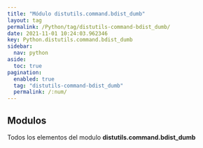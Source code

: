```yaml
---
title: "Módulo distutils.command.bdist_dumb"
layout: tag
permalink: /Python/tag/distutils-command-bdist_dumb/
date: 2021-11-01 10:24:03.962346
key: Python.distutils.command.bdist_dumb
sidebar: 
  nav: python
aside: 
  toc: true
pagination: 
  enabled: true
  tag: "distutils-command-bdist_dumb"
  permalink: /:num/
---
```


<h2>Modulos</h2>
Todos los elementos del modulo <strong>distutils.command.bdist_dumb</strong>
